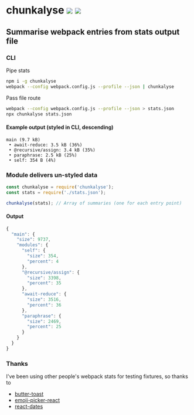 # chunkalyse [![](https://img.shields.io/npm/v/chunkalyse.svg)](https://www.npmjs.com/package/chunkalyse) [![](https://img.shields.io/badge/source--000000.svg?logo=github&style=social)](https://github.com/omrilotan/mono/tree/master/packages/chunkalyse)

## Summarise webpack entries from stats output file

### CLI
Pipe stats
```sh
npm i -g chunkalyse
webpack --config webpack.config.js --profile --json | chunkalyse
```

Pass file route
```sh
webpack --config webpack.config.js --profile --json > stats.json
npx chunkalyse stats.json
```
#### Example output (styled in CLI, descending)
```
main (9.7 kB)
 • await-reduce: 3.5 kB (36%)
 • @recursive/assign: 3.4 kB (35%)
 • paraphrase: 2.5 kB (25%)
 • self: 354 B (4%)
```

### Module delivers un-styled data
```js
const chunkalyse = require('chunkalyse');
const stats = require('./stats.json');

chunkalyse(stats); // Array of summaries (one for each entry point)
```
#### Output
```js
{
  "main": {
    "size": 9737,
    "modules": {
      "self": {
        "size": 354,
        "percent": 4
      },
      "@recursive/assign": {
        "size": 3398,
        "percent": 35
      },
      "await-reduce": {
        "size": 3516,
        "percent": 36
      },
      "paraphrase": {
        "size": 2469,
        "percent": 25
      }
    }
  }
}
```

### Thanks
I've been using other people's webpack stats for testing fixtures, so thanks to
- [butter-toast](https://github.com/ealush/butter-toast)
- [emoji-picker-react](https://github.com/ealush/emoji-picker-react)
- [react-dates](https://github.com/airbnb/react-dates)

